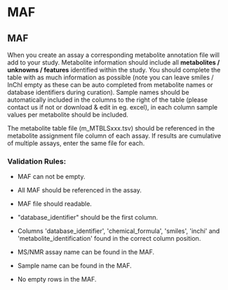 # MAF
## MAF
When you create an assay a corresponding metabolite annotation file will add to your study. Metabolite information should include all **metabolites / unknowns / features** identified within the study. You should complete the table with as much information as possible (note you can leave smiles / InChI empty as these can be auto completed from metabolite names or database identifiers during curation). Sample names should be automatically included in the columns to the right of the table (please contact us if not or download & edit in eg. excel), in each column sample values per metabolite should be included.

The metabolite table file (m\_MTBLSxxx.tsv) should be referenced in the metabolite assignment file column of each assay. If results are cumulative of multiple assays, enter the same file for each.


### Validation Rules:


* MAF can not be empty.

* All MAF should be referenced in the assay.

* MAF file should readable.

* "database\_identifier" should be the first column.

* Columns 'database\_identifier', 'chemical\_formula', 'smiles', 'inchi' and 'metabolite\_identification' found in the correct column position.

* MS/NMR assay name can be found in the MAF.

* Sample name can be found in the MAF.

* No empty rows in the MAF.